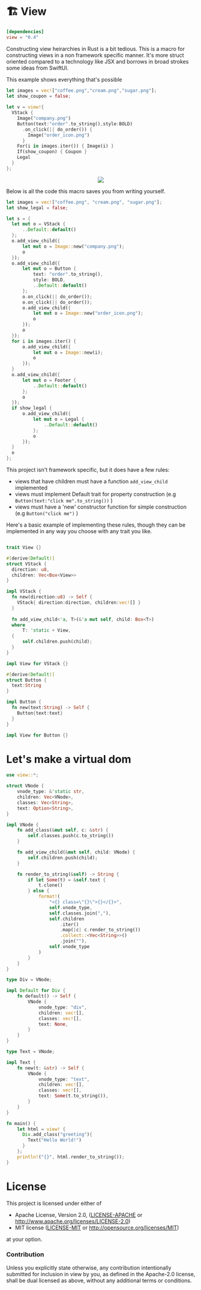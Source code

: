 # 🏗️ View

```toml
[dependencies]
view = "0.4"
```
Constructing view heirarchies in Rust is a bit tedious. This is a macro for constructing views in a non framework specific manner. It's more struct oriented compared to a technology like JSX and borrows in broad strokes some ideas from SwiftUI.

This example shows everything that's possible
```rust
let images = vec!["coffee.png","cream.png","sugar.png"];
let show_coupon = false;
​
let v = view!{
  VStack {
    Image("company.png") 
    Button(text:"order".to_string(),style:BOLD)
      .on_click(|| do_order()) { 
        Image("order_icon.png") 
      }
    For(i in images.iter()) { Image(i) }
    If(show_coupon) { Coupon }
    Legal
  }
};
```

<p align="center">
<img src="ui.png" float=right>
</p>

Below is all the code this macro saves you from writing yourself.

```rust
let images = vec!["coffee.png", "cream.png", "sugar.png"];
let show_legal = false;

let s = {
  let mut o = VStack {
      ..Default::default()
  };
  o.add_view_child({
      let mut o = Image::new("company.png");
      o
  });
  o.add_view_child({
      let mut o = Button {
          text: "order".to_string(),
          style: BOLD,
          ..Default::default()
      };
      o.on_click(|| do_order());
      o.on_click(|| do_order());
      o.add_view_child({
          let mut o = Image::new("order_icon.png");
          o
      });
      o
  });
  for i in images.iter() {
      o.add_view_child({
          let mut o = Image::new(i);
          o
      });
  }
  o.add_view_child({
      let mut o = Footer {
          ..Default::default()
      };
      o
  });
  if show_legal {
      o.add_view_child({
          let mut o = Legal {
              ..Default::default()
          };
          o
      });
  }
  o
};
```

This project isn't framework specific, but it does have a few rules:
* views that have children must have a function `add_view_child` implemented 
* views must implement Default trait for property construction (e.g `Button(text:"click me".to_string())` )
* views must have a 'new' constructor function for simple construction (e.g `Button("click me")` )

Here's a basic example of implementing these rules, though they can be implemented in any way you choose with any trait you like.

```rust

trait View {}

#[derive(Default)]
struct VStack {
  direction: u8,
  children: Vec<Box<View>>
}

impl VStack {
  fn new(direction:u8) -> Self {
    VStack{ direction:direction, children:vec![] }
  }
  
  fn add_view_child<'a, T>(&'a mut self, child: Box<T>)
  where
      T: 'static + View,
  {
      self.children.push(child);
  }
}

impl View for VStack {}

#[derive(Default)]
struct Button {
  text:String
}

impl Button {
  fn new(text:String) -> Self {
    Button{text:text}
  }
}

impl View for Button {}
```

# Let's make a virtual dom

```rust
use view::*;

struct VNode {
    vnode_type: &'static str,
    children: Vec<VNode>,
    classes: Vec<String>,
    text: Option<String>,
}

impl VNode {
    fn add_class(&mut self, c: &str) {
        self.classes.push(c.to_string())
    }

    fn add_view_child(&mut self, child: VNode) {
        self.children.push(child);
    }

    fn render_to_string(&self) -> String {
        if let Some(t) = &self.text {
            t.clone()
        } else {
            format!(
                "<{} class=\"{}\">{}</{}>",
                self.vnode_type,
                self.classes.join(","),
                self.children
                    .iter()
                    .map(|c| c.render_to_string())
                    .collect::<Vec<String>>()
                    .join(""),
                self.vnode_type
            )
        }
    }
}

type Div = VNode;

impl Default for Div {
    fn default() -> Self {
        VNode {
            vnode_type: "div",
            children: vec![],
            classes: vec![],
            text: None,
        }
    }
}

type Text = VNode;

impl Text {
    fn new(t: &str) -> Self {
        VNode {
            vnode_type: "text",
            children: vec![],
            classes: vec![],
            text: Some(t.to_string()),
        }
    }
}

fn main() {
    let html = view! {
      Div.add_class("greeting"){
        Text("Hello World!")
      }
    };
    println!("{}", html.render_to_string());
}
```

# License

This project is licensed under either of

 * Apache License, Version 2.0, ([LICENSE-APACHE](LICENSE-APACHE) or
   http://www.apache.org/licenses/LICENSE-2.0)
 * MIT license ([LICENSE-MIT](LICENSE-MIT) or
   http://opensource.org/licenses/MIT)

at your option.

### Contribution

Unless you explicitly state otherwise, any contribution intentionally submitted
for inclusion in view by you, as defined in the Apache-2.0 license, shall be
dual licensed as above, without any additional terms or conditions.
